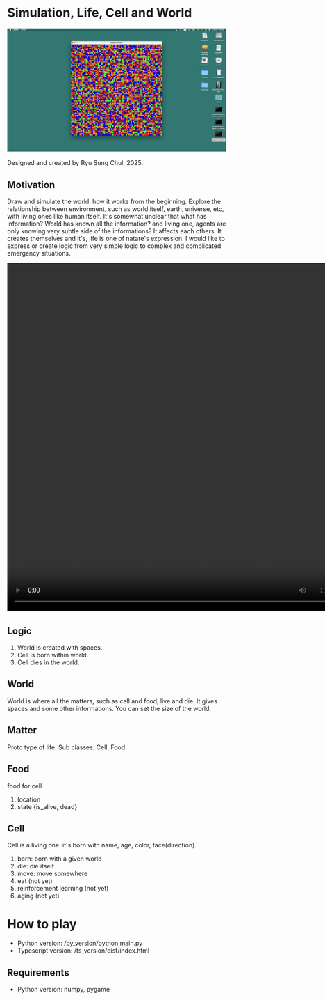 # Simulation, Life, Cell and World

![screenshot from the play](<asset/Screenshot 2025-04-01 at 08.58.04.png>)

Designed and created by Ryu Sung Chul. 2025.

## Motivation
Draw and simulate the world. how it works from the beginning. Explore the relationship between environment, such as world itself, earth, universe, etc, with living ones like human itself. It's somewhat unclear that what has information? World has known all the information? and living one, agents are only knowing very subtle side of the informations? It affects each others. It creates themselves and it's, life is one of natare's expression. 
I would like to express or create logic from very simple logic to complex and complicated emergency situations.

<video controls src="asset/Screen Recording 2025-03-29 at 09.55.31.mov" title="Real time playing" width=800, height=800></video>

## Logic 
1. World is created with spaces.
2. Cell is born within world.
4. Cell dies in the world.

## World
World is where all the matters, such as cell and food, live and die.
It gives spaces and some other informations.
You can set the size of the world.

## Matter
Proto type of life.
Sub classes: Cell, Food

## Food
food for cell
1. location
2. state {is_alive, dead}

## Cell
Cell is a living one. it's born with name, age, color, face(direction).
1. born: born with a given world
2. die: die itself
3. move: move somewhere
4. eat (not yet)
5. reinforcement learning (not yet)
6. aging (not yet)

# How to play
- Python version: /py_version/python main.py
- Typescript version: /ts_version/dist/index.html


## Requirements
- Python version: numpy, pygame

